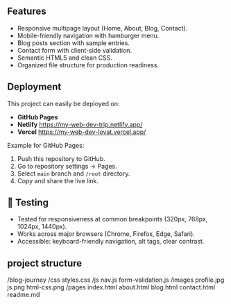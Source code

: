 
##  Features
- Responsive multipage layout (Home, About, Blog, Contact).
- Mobile-friendly navigation with hamburger menu.
- Blog posts section with sample entries.
- Contact form with client-side validation.
- Semantic HTML5 and clean CSS.
- Organized file structure for production readiness.

##  Deployment
 This project can easily be deployed on:
- **GitHub Pages**  
- **Netlify**  https://my-web-dev-trip.netlify.app/
- **Vercel**  https://my-web-dev-lovat.vercel.app/

Example for GitHub Pages:
1. Push this repository to GitHub.
2. Go to repository settings → Pages.
3. Select `main` branch and `/root` directory.
4. Copy and share the live link.

## 📱 Testing
- Tested for responsiveness at common breakpoints (320px, 768px, 1024px, 1440px).
- Works across major browsers (Chrome, Firefox, Edge, Safari).
- Accessible: keyboard-friendly navigation, alt tags, clear contrast.

## project structure
/blog-journey
  /css
    styles.css
  /js
    nav.js
    form-validation.js
  /images
    profile.jpg
    js.png
    html-css.png
  /pages
   index.html
   about.html
   blog.html
   contact.html
  readme.md


